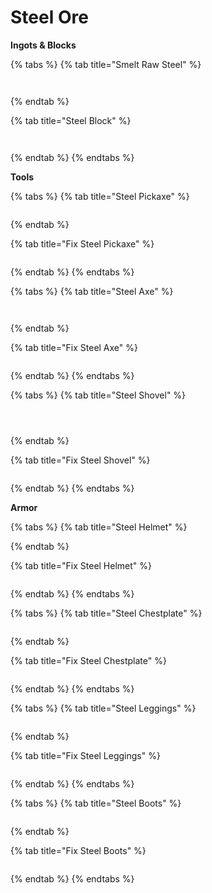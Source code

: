 # Steel Ore

**Ingots & Blocks**

{% tabs %}
{% tab title="Smelt Raw Steel" %}


<figure><img src="../../.gitbook/assets/image (214).png" alt=""><figcaption></figcaption></figure>

<figure><img src="../../.gitbook/assets/image (215).png" alt=""><figcaption></figcaption></figure>
{% endtab %}

{% tab title="Steel Block" %}
<figure><img src="../../.gitbook/assets/image (238).png" alt=""><figcaption></figcaption></figure>

<figure><img src="../../.gitbook/assets/image (239).png" alt=""><figcaption></figcaption></figure>
{% endtab %}
{% endtabs %}

**Tools**

{% tabs %}
{% tab title="Steel Pickaxe" %}
<figure><img src="../../.gitbook/assets/image (218).png" alt=""><figcaption></figcaption></figure>
{% endtab %}

{% tab title="Fix Steel Pickaxe" %}
<figure><img src="../../.gitbook/assets/image (219).png" alt=""><figcaption></figcaption></figure>
{% endtab %}
{% endtabs %}

{% tabs %}
{% tab title="Steel Axe" %}
<figure><img src="../../.gitbook/assets/image (220).png" alt=""><figcaption></figcaption></figure>

<figure><img src="../../.gitbook/assets/image (221).png" alt=""><figcaption></figcaption></figure>
{% endtab %}

{% tab title="Fix Steel Axe" %}
<figure><img src="../../.gitbook/assets/image (222).png" alt=""><figcaption></figcaption></figure>
{% endtab %}
{% endtabs %}



{% tabs %}
{% tab title="Steel Shovel" %}
<figure><img src="../../.gitbook/assets/image (223).png" alt=""><figcaption></figcaption></figure>

<figure><img src="../../.gitbook/assets/image (225).png" alt=""><figcaption></figcaption></figure>

<figure><img src="../../.gitbook/assets/image (226).png" alt=""><figcaption></figcaption></figure>
{% endtab %}

{% tab title="Fix Steel Shovel" %}
<figure><img src="../../.gitbook/assets/image (227).png" alt=""><figcaption></figcaption></figure>
{% endtab %}
{% endtabs %}



**Armor**

{% tabs %}
{% tab title="Steel Helmet" %}

{% endtab %}

{% tab title="Fix Steel Helmet" %}
<figure><img src="../../.gitbook/assets/image (231).png" alt=""><figcaption></figcaption></figure>
{% endtab %}
{% endtabs %}

{% tabs %}
{% tab title="Steel Chestplate" %}
<figure><img src="../../.gitbook/assets/image (232).png" alt=""><figcaption></figcaption></figure>
{% endtab %}

{% tab title="Fix Steel Chestplate" %}
<figure><img src="../../.gitbook/assets/image (233).png" alt=""><figcaption></figcaption></figure>
{% endtab %}
{% endtabs %}

{% tabs %}
{% tab title="Steel Leggings" %}
<figure><img src="../../.gitbook/assets/image (234).png" alt=""><figcaption></figcaption></figure>
{% endtab %}

{% tab title="Fix Steel Leggings" %}
<figure><img src="../../.gitbook/assets/image (235).png" alt=""><figcaption></figcaption></figure>
{% endtab %}
{% endtabs %}

{% tabs %}
{% tab title="Steel Boots" %}
<figure><img src="../../.gitbook/assets/image (236).png" alt=""><figcaption></figcaption></figure>
{% endtab %}

{% tab title="Fix Steel Boots" %}
<figure><img src="../../.gitbook/assets/image (237).png" alt=""><figcaption></figcaption></figure>
{% endtab %}
{% endtabs %}
